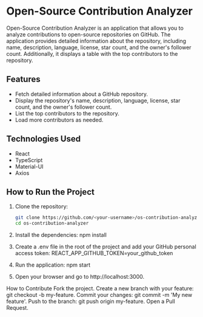 # Open-Source Contribution Analyzer

Open-Source Contribution Analyzer is an application that allows you to analyze contributions to open-source repositories on GitHub. The application provides detailed information about the repository, including name, description, language, license, star count, and the owner's follower count. Additionally, it displays a table with the top contributors to the repository.

## Features

- Fetch detailed information about a GitHub repository.
- Display the repository's name, description, language, license, star count, and the owner's follower count.
- List the top contributors to the repository.
- Load more contributors as needed.

## Technologies Used

- React
- TypeScript
- Material-UI
- Axios

## How to Run the Project

1. Clone the repository:

   ```sh
   git clone https://github.com/<your-username>/os-contribution-analyzer.git
   cd os-contribution-analyzer

   ```

2. Install the dependencies:
   npm install

3. Create a .env file in the root of the project and add your GitHub personal access token:
   REACT_APP_GITHUB_TOKEN=your_github_token

4. Run the application:
   npm start

5. Open your browser and go to http://localhost:3000.

How to Contribute
Fork the project.
Create a new branch with your feature: git checkout -b my-feature.
Commit your changes: git commit -m 'My new feature'.
Push to the branch: git push origin my-feature.
Open a Pull Request.

